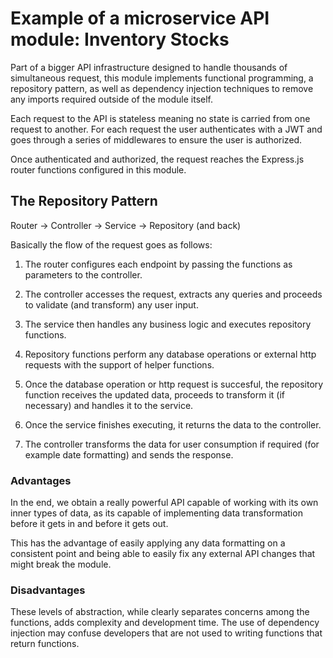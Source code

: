 # Example of a microservice API module: Inventory Stocks

Part of a bigger API infrastructure designed to handle thousands of simultaneous request, this module implements functional programming, a repository pattern, as well as dependency injection techniques to remove any imports required outside of the module itself.  

Each request to the API is stateless meaning no state is carried from one request to another. For each request the user authenticates with a JWT and goes through a series of middlewares to ensure the user is authorized. 

Once authenticated and authorized, the request reaches the Express.js router functions configured in this module. 

## The Repository Pattern

Router -> Controller -> Service -> Repository (and back)

Basically the flow of the request goes as follows:

1. The router configures each endpoint by passing the functions as parameters to the controller.
2. The controller accesses the request, extracts any queries and proceeds to validate (and transform) any user input.
3. The service then handles any business logic and executes repository functions.
4. Repository functions perform any database operations or external http requests with the support of helper functions.

5. Once the database operation or http request is succesful, the repository function receives the updated data, proceeds to transform it (if necessary) and handles it to the service.
6. Once the service finishes executing, it returns the data to the controller.
7. The controller transforms the data for user consumption if required (for example date formatting) and sends the response.


### Advantages 

In the end, we obtain a really powerful API capable of working with its own inner types of data, as its capable of implementing data transformation before it gets in and before it gets out. 

This has the advantage of easily applying any data formatting on a consistent point and being able to easily fix any external API changes that might break the module.

### Disadvantages

These levels of abstraction, while clearly separates concerns among the functions, adds complexity and development time. The use of dependency injection may confuse developers that are not used to writing functions that return functions.
